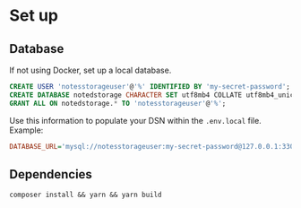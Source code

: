 # Set up

## Database
If not using Docker, set up a local database.
```sql
CREATE USER 'notesstorageuser'@'%' IDENTIFIED BY 'my-secret-password';
CREATE DATABASE notedstorage CHARACTER SET utf8mb4 COLLATE utf8mb4_unicode_ci;
GRANT ALL ON notedstorage.* TO 'notesstorageuser'@'%';
```

Use this information to populate your DSN within the `.env.local` file.
Example:
```ini
DATABASE_URL='mysql://notesstorageuser:my-secret-password@127.0.0.1:3306/notedstorage?serverVersion=mariadb-10.5.12&charset=utf8"'
```

## Dependencies
```shell
composer install && yarn && yarn build
```
